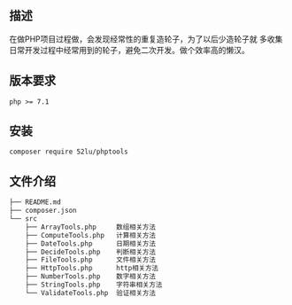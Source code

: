 ## 描述
在做PHP项目过程做，会发现经常性的重复造轮子，为了以后少造轮子就
多收集日常开发过程中经常用到的轮子，避免二次开发。做个效率高的懒汉。

## 版本要求
```shell script
php >= 7.1
```

## 安装
```shell script
composer require 52lu/phptools
```
## 文件介绍
```sh
├── README.md
├── composer.json
└── src
    ├── ArrayTools.php     数组相关方法
    ├── ComputeTools.php   计算相关方法
    ├── DateTools.php      日期相关方法
    ├── DecideTools.php    判断相关方法
    ├── FileTools.php      文件相关方法
    ├── HttpTools.php      http相关方法
    ├── NumberTools.php    数字相关方法
    ├── StringTools.php    字符串相关方法
    └── ValidateTools.php  验证相关方法
```